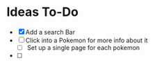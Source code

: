 # Ideas To-Do
- [x] Add a search Bar
- [ ] Click into a Pokemon for more info about it
    - [ ] Set up a single page for each pokemon
- [ ]
